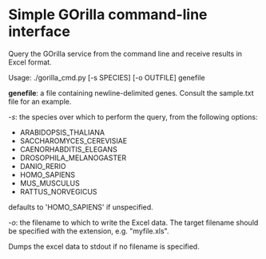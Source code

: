 # Simple GOrilla command-line interface

Query the GOrilla service from the command line and receive results in Excel format.

Usage: ./gorilla_cmd.py [-s SPECIES] [-o OUTFILE] genefile

**genefile**: a file containing newline-delimited genes. Consult the sample.txt file for an example.

*-s*: the species over which to perform the query, from the following options:

* ARABIDOPSIS_THALIANA
* SACCHAROMYCES_CEREVISIAE
* CAENORHABDITIS_ELEGANS
* DROSOPHILA_MELANOGASTER
* DANIO_RERIO
* HOMO_SAPIENS
* MUS_MUSCULUS
* RATTUS_NORVEGICUS

defaults to 'HOMO_SAPIENS' if unspecified.

*-o*: the filename to which to write the Excel data. The target filename should be specified with the extension, e.g. "myfile.xls".

Dumps the excel data to stdout if no filename is specified.
